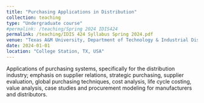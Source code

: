 ```yaml
---
title: "Purchasing Applications in Distribution"
collection: teaching
type: "Undergraduate course"
#permalink: /teaching/Spring 2024 IDIS424
permalink: /teaching/IDIS 424 Syllabus Spring 2024.pdf
venue: "Texas A&M University, Department of Technology & Industrial Distribution"
date: 2024-01-01
location: "College Station, TX, USA"
---
```


Applications of purchasing systems, specifically for the distribution industry; emphasis on supplier relations, 
strategic purchasing, supplier evaluation, global purchasing techniques, cost analysis, life cycle costing, value 
analysis, case studies and procurement modeling for manufacturers and distributors.

